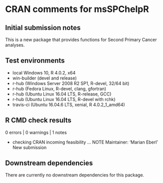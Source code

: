 # CRAN comments for msSPChelpR

## Initial submission notes
This is a new package that provides functions for Second Primary Cancer analyses.

## Test environments
* local Windows 10, R 4.0.2, x64
* win-builder (devel and release)
* r-hub (Windows Server 2008 R2 SP1, R-devel, 32/64 bit)
* r-hub (Fedora Linux, R-devel, clang, gfortran)
* r-hub (Ubuntu Linux 16.04 LTS, R-release, GCC)
* r-hub (Ubuntu Linux 16.04 LTS, R-devel with rchk)
* travis-ci (Ubuntu 16.04.6 LTS, xenial, R 4.0.2_1_amd64)

## R CMD check results
0 errors | 0 warnings | 1 notes

* checking CRAN incoming feasibility ... NOTE
Maintainer: ‘Marian Eberl’
New submission

    
## Downstream dependencies
There are currently no downstream dependencies for this package.
